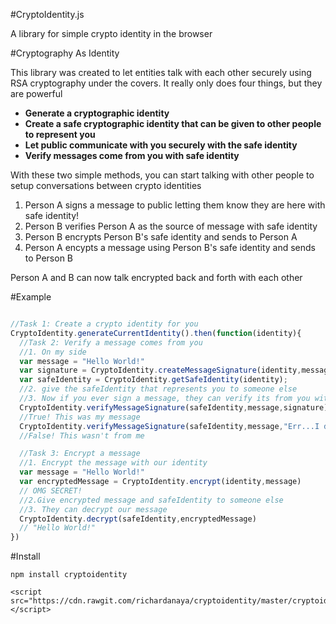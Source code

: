 #CryptoIdentity.js

A library for simple crypto identity in the browser

#Cryptography As Identity

This library was created to let entities talk with each other securely using RSA cryptography under the covers. It really only does four things, but they are powerful

* **Generate a cryptographic identity** 
* **Create a safe cryptographic identity that can be given to other people to represent you** 
* **Let public communicate with you securely with the safe identity** 
* **Verify messages come from you with safe identity** 

With these two simple methods, you can start talking with other people to setup conversations between crypto identities

1. Person A signs a message to public letting them know they are here with safe identity!
2. Person B verifies Person A as the source of message with safe identity
3. Person B encrypts Person B's safe identity and sends to Person A
4. Person A encypts a message using Person B's safe identity and sends to Person B

Person A and B can now talk encrypted back and forth with each other

#Example

```javascript

//Task 1: Create a crypto identity for you
CryptoIdentity.generateCurrentIdentity().then(function(identity){
  //Task 2: Verify a message comes from you
  //1. On my side
  var message = "Hello World!"
  var signature = CryptoIdentity.createMessageSignature(identity,message)
  var safeIdentity = CryptoIdentity.getSafeIdentity(identity);
  //2. give the safeIdentity that represents you to someone else
  //3. Now if you ever sign a message, they can verify its from you with the signature and safe identity
  CryptoIdentity.verifyMessageSignature(safeIdentity,message,signature) 
  //True! This was my message
  CryptoIdentity.verifyMessageSignature(safeIdentity,message,"Err...I don't have the signature") 
  //False! This wasn't from me

  //Task 3: Encrypt a message 
  //1. Encrypt the message with our identity
  var message = "Hello World!"
  var encryptedMessage = CryptoIdentity.encrypt(identity,message) 
  // OMG SECRET!
  //2.Give encrypted message and safeIdentity to someone else
  //3. They can decrypt our message
  CryptoIdentity.decrypt(safeIdentity,encryptedMessage) 
  // "Hello World!"
})
```

#Install

```
npm install cryptoidentity
```

```
<script src="https://cdn.rawgit.com/richardanaya/cryptoidentity/master/cryptoidentity.min.js"></script>
```

